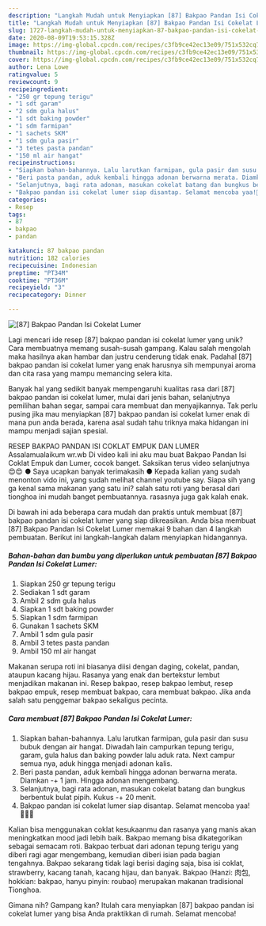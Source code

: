 ```yaml
---
description: "Langkah Mudah untuk Menyiapkan [87] Bakpao Pandan Isi Cokelat Lumer, Bisa Manjain Lidah"
title: "Langkah Mudah untuk Menyiapkan [87] Bakpao Pandan Isi Cokelat Lumer, Bisa Manjain Lidah"
slug: 1727-langkah-mudah-untuk-menyiapkan-87-bakpao-pandan-isi-cokelat-lumer-bisa-manjain-lidah
date: 2020-08-09T19:53:15.328Z
image: https://img-global.cpcdn.com/recipes/c3fb9ce42ec13e09/751x532cq70/87-bakpao-pandan-isi-cokelat-lumer-foto-resep-utama.jpg
thumbnail: https://img-global.cpcdn.com/recipes/c3fb9ce42ec13e09/751x532cq70/87-bakpao-pandan-isi-cokelat-lumer-foto-resep-utama.jpg
cover: https://img-global.cpcdn.com/recipes/c3fb9ce42ec13e09/751x532cq70/87-bakpao-pandan-isi-cokelat-lumer-foto-resep-utama.jpg
author: Lena Lowe
ratingvalue: 5
reviewcount: 9
recipeingredient:
- "250 gr tepung terigu"
- "1 sdt garam"
- "2 sdm gula halus"
- "1 sdt baking powder"
- "1 sdm farmipan"
- "1 sachets SKM"
- "1 sdm gula pasir"
- "3 tetes pasta pandan"
- "150 ml air hangat"
recipeinstructions:
- "Siapkan bahan-bahannya. Lalu larutkan farmipan, gula pasir dan susu bubuk dengan air hangat. Diwadah lain campurkan tepung terigu, garam, gula halus dan baking powder lalu aduk rata. Next campur semua nya, aduk hingga menjadi adonan kalis."
- "Beri pasta pandan, aduk kembali hingga adonan berwarna merata. Diamkan -+ 1 jam. Hingga adonan mengembang."
- "Selanjutnya, bagi rata adonan, masukan cokelat batang dan bungkus berbentuk bulat pipih. Kukus -+ 20 menit."
- "Bakpao pandan isi cokelat lumer siap disantap. Selamat mencoba yaa!👩🏻‍🍳"
categories:
- Resep
tags:
- 87
- bakpao
- pandan

katakunci: 87 bakpao pandan 
nutrition: 182 calories
recipecuisine: Indonesian
preptime: "PT34M"
cooktime: "PT36M"
recipeyield: "3"
recipecategory: Dinner

---
```



![[87] Bakpao Pandan Isi Cokelat Lumer](https://img-global.cpcdn.com/recipes/c3fb9ce42ec13e09/751x532cq70/87-bakpao-pandan-isi-cokelat-lumer-foto-resep-utama.jpg)

Lagi mencari ide resep [87] bakpao pandan isi cokelat lumer yang unik? Cara membuatnya memang susah-susah gampang. Kalau salah mengolah maka hasilnya akan hambar dan justru cenderung tidak enak. Padahal [87] bakpao pandan isi cokelat lumer yang enak harusnya sih mempunyai aroma dan cita rasa yang mampu memancing selera kita.

Banyak hal yang sedikit banyak mempengaruhi kualitas rasa dari [87] bakpao pandan isi cokelat lumer, mulai dari jenis bahan, selanjutnya pemilihan bahan segar, sampai cara membuat dan menyajikannya. Tak perlu pusing jika mau menyiapkan [87] bakpao pandan isi cokelat lumer enak di mana pun anda berada, karena asal sudah tahu triknya maka hidangan ini mampu menjadi sajian spesial.

RESEP BAKPAO PANDAN ISI COKLAT EMPUK DAN LUMER Assalamualaikum wr.wb Di video kali ini aku mau buat Bakpao Pandan Isi Coklat Empuk dan Lumer, cocok banget. Saksikan terus video selanjutnya 😍😍 ● Saya ucapkan banyak terimakasih ● Kepada kalian yang sudah menonton vido ini, yang sudah melihat channel youtube say. Siapa sih yang ga kenal sama makanan yang satu ini? salah satu roti yang berasal dari tionghoa ini mudah banget pembuatannya. rasasnya juga gak kalah enak.


Di bawah ini ada beberapa cara mudah dan praktis untuk membuat [87] bakpao pandan isi cokelat lumer yang siap dikreasikan. Anda bisa membuat [87] Bakpao Pandan Isi Cokelat Lumer memakai 9 bahan dan 4 langkah pembuatan. Berikut ini langkah-langkah dalam menyiapkan hidangannya.

<!--inarticleads1-->

##### Bahan-bahan dan bumbu yang diperlukan untuk pembuatan [87] Bakpao Pandan Isi Cokelat Lumer:

1. Siapkan 250 gr tepung terigu
1. Sediakan 1 sdt garam
1. Ambil 2 sdm gula halus
1. Siapkan 1 sdt baking powder
1. Siapkan 1 sdm farmipan
1. Gunakan 1 sachets SKM
1. Ambil 1 sdm gula pasir
1. Ambil 3 tetes pasta pandan
1. Ambil 150 ml air hangat


Makanan serupa roti ini biasanya diisi dengan daging, cokelat, pandan, ataupun kacang hijau. Rasanya yang enak dan bertekstur lembut menjadikan makanan ini. Resep bakpao, resep bakpao lembut, resep bakpao empuk, resep membuat bakpao, cara membuat bakpao. Jika anda salah satu penggemar bakpao sekaligus pecinta. 

<!--inarticleads2-->

##### Cara membuat [87] Bakpao Pandan Isi Cokelat Lumer:

1. Siapkan bahan-bahannya. Lalu larutkan farmipan, gula pasir dan susu bubuk dengan air hangat. Diwadah lain campurkan tepung terigu, garam, gula halus dan baking powder lalu aduk rata. Next campur semua nya, aduk hingga menjadi adonan kalis.
1. Beri pasta pandan, aduk kembali hingga adonan berwarna merata. Diamkan -+ 1 jam. Hingga adonan mengembang.
1. Selanjutnya, bagi rata adonan, masukan cokelat batang dan bungkus berbentuk bulat pipih. Kukus -+ 20 menit.
1. Bakpao pandan isi cokelat lumer siap disantap. Selamat mencoba yaa!👩🏻‍🍳


Kalian bisa menggunakan coklat kesukaanmu dan rasanya yang manis akan meningkatkan mood jadi lebih baik. Bakpao memang bisa dikategorikan sebagai semacam roti. Bakpao terbuat dari adonan tepung terigu yang diberi ragi agar mengembang, kemudian diberi isian pada bagian tengahnya. Bakpao sekarang tidak lagi berisi daging saja, bisa isi coklat, strawberry, kacang tanah, kacang hijau, dan banyak. Bakpao (Hanzi: 肉包, hokkian: bakpao, hanyu pinyin: roubao) merupakan makanan tradisional Tionghoa. 

Gimana nih? Gampang kan? Itulah cara menyiapkan [87] bakpao pandan isi cokelat lumer yang bisa Anda praktikkan di rumah. Selamat mencoba!
